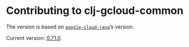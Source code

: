 # Contributing to clj-gcloud-common

The version is based on [`google-cloud-java`][java]’s version.

Current version: [0.71.0](https://github.com/googleapis/google-cloud-java/blob/v0.71.0/versions.txt).

[java]: https://github.com/googleapis/google-cloud-java
